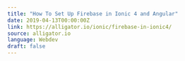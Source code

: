 ```yaml
---
title: "How To Set Up Firebase in Ionic 4 and Angular"
date: 2019-04-13T00:00:00Z
link: https://alligator.io/ionic/firebase-in-ionic4/
source: alligator.io
language: Webdev
draft: false
---
```

